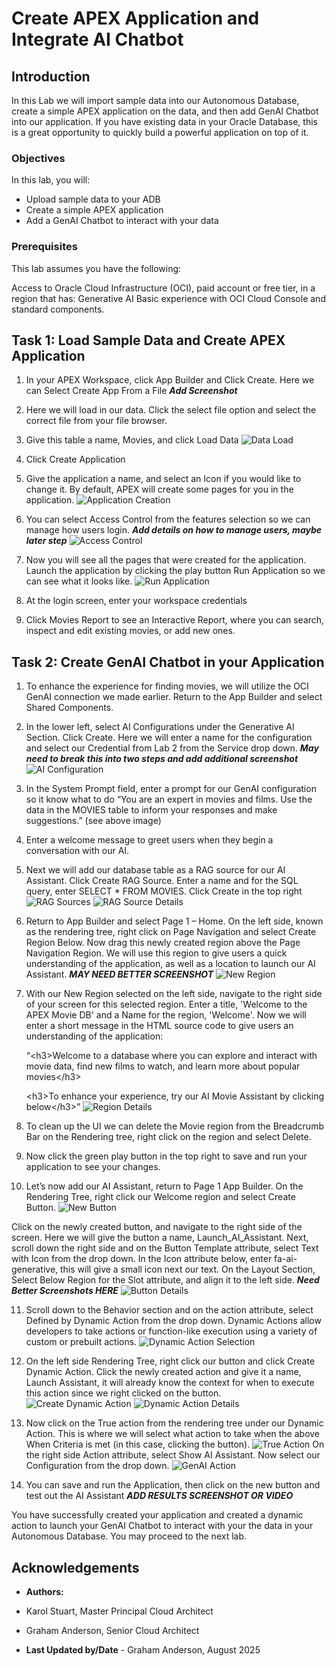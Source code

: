 # Create APEX Application and Integrate AI Chatbot

## Introduction

In this Lab we will import sample data into our Autonomous Database, create a simple APEX application on the data, and then add GenAI Chatbot into our application. If you have existing data in your Oracle Database, this is a great opportunity to quickly build a powerful application on top of it.


### Objectives

In this lab, you will:
* Upload sample data to your ADB
* Create a simple APEX application
* Add a GenAI Chatbot to interact with your data

### Prerequisites

This lab assumes you have the following:

Access to Oracle Cloud Infrastructure (OCI), paid account or free tier, in a region that has:
Generative AI
Basic experience with OCI Cloud Console and standard components.

## Task 1: Load Sample Data and Create APEX Application

1. In your APEX Workspace, click App Builder and Click Create. Here we can Select Create App From a File  ***Add Screenshot***

2. Here we will load in our data. Click the select file option and select the correct file from your file browser. 

3. Give this table a name, Movies, and click Load Data
    ![Data Load](./images/dataLoad.png  "")

4. Click Create Application 

5. Give the application a name, and select an Icon if you would like to change it. By default, APEX will create some pages for you in the application.
    ![Application Creation](./images/applicationCreation.png  "")

6. You can select Access Control from the features selection so we can manage how users login. ***Add details on how to manage users, maybe later step***
    ![Access Control](./images/accessControl.png  "")

7. Now you will see all the pages that were created for the application. Launch the application by clicking the play button Run Application so we can see what it looks like.
    ![Run Application](./images/runApplication.png  "")

8. At the login screen, enter your workspace credentials 

9. Click Movies Report to see an Interactive Report, where you can search, inspect and edit existing movies, or add new ones. 

## Task 2: Create GenAI Chatbot in your Application

1. To enhance the experience for finding movies, we will utilize the OCI GenAI connection we made earlier. Return to the App Builder and select Shared Components.

2. In the lower left, select AI Configurations under the Generative AI Section. Click Create. Here we will enter a name for the configuration and select our Credential from Lab 2 from the Service drop down. ***May need to break this into two steps and add additional screenshot***
    ![AI Configuration](./images/aiConfiguration.png  "")

3. In the System Prompt field, enter a prompt for our GenAI configuration so it know what to do “You are an expert in movies and films. Use the data in the MOVIES table to inform your responses and make suggestions.” (see above image)

4. Enter a welcome message to greet users when they begin a conversation with our AI. 

5. Next we will add our database table as a RAG source for our AI Assistant. Click Create RAG Source. Enter a name and for the SQL query, enter SELECT * FROM MOVIES. Click Create in the top right 
    ![RAG Sources](./images/ragSources.png  "")
    ![RAG Source Details](./images/ragSourceDetails.png  "")

6. Return to App Builder and select Page 1 – Home. On the left side, known as the rendering tree, right click on Page Navigation and select Create Region Below. Now drag this newly created region above the Page Navigation Region. We will use this region to give users a quick understanding of the application, as well as a location to launch our AI Assistant. ***MAY NEED BETTER SCREENSHOT***
    ![New Region](./images/newRegion.png  "")

7. With our New Region selected on the left side, navigate to the right side of your screen for this selected region.  Enter a title, 'Welcome to the APEX Movie DB' and a Name for the region, 'Welcome'. Now we will enter a short message in the HTML source code to give users an understanding of the application:  

    “&lt;h3&gt;Welcome to a database where you can explore and interact with movie data, find new films to watch, and learn more about popular movies&lt;/h3&gt; 

    &lt;h3&gt;To enhance your experience, try our AI Movie Assistant by clicking below&lt;/h3&gt;”
    ![Region Details](./images/regionDetails.png  "")

8. To clean up the UI we can delete the Movie region from the Breadcrumb Bar on the Rendering tree, right click on the region and select Delete.

9. Now click the green play button in the top right to save and run your application to see your changes.

10. Let’s now add our AI Assistant, return to Page 1 App Builder. On the Rendering Tree, right click our Welcome region and select Create Button. 
    ![New Button](./images/newButton.png  "")

Click on the newly created button, and navigate to the right side of the screen. Here we will give the button a name, Launch_AI_Assistant. Next, scroll down the right side and on the Button Template attribute, select Text with Icon from the drop down. In the Icon attribute below, enter fa-ai-generative, this will give a small icon next our text. On the Layout Section, Select Below Region for the Slot attribute, and align it to the left side. ***Need Better Screenshots HERE***
    ![Button Details](./images/buttonDetails.png  "")

11. Scroll down to the Behavior section and on the action attribute, select Defined by Dynamic Action from the drop down. Dynamic Actions allow developers to take actions or function-like execution using a variety of custom or prebuilt actions.
    ![Dynamic Action Selection](./images/dynamicActionSelection.png  "")

12. On the left side Rendering Tree, right click our button and click Create Dynamic Action. Click the newly created action and give it a name, Launch Assistant, it will already know the context for when to execute this action since we right clicked on the button.
    ![Create Dynamic Action](./images/createDynamicAction.png  "")
    ![Dynamic Action Details](./images/dynamicActionDetails.png  "")

13. Now click on the True action from the rendering tree under our Dynamic Action. This is where we will select what action to take when the above When Criteria is met (in this case, clicking the button). 
    ![True Action](./images/trueAction.png  "")
On the right side Action attribute, select Show AI Assistant. Now select our Configuration from the drop down.
    ![GenAI Action](./images/genAIAction.png  "")

14. You can save and run the Application, then click on the new button and test out the AI Assistant ***ADD RESULTS SCREENSHOT OR VIDEO***

You have successfully created your application and created a dynamic action to launch your GenAI Chatbot to interact with your the data in your Autonomous Database. You may proceed to the next lab.

## Acknowledgements

* **Authors:**
* Karol Stuart, Master Principal Cloud Architect 
* Graham Anderson, Senior Cloud Architect 

* **Last Updated by/Date** - Graham Anderson, August 2025